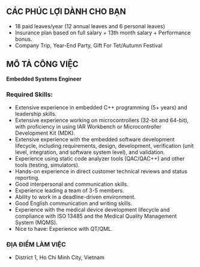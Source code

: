 ## CÁC PHÚC LỢI DÀNH CHO BẠN
- 18 paid leaves/year (12 annual leaves and 6 personal leaves)
- Insurance plan based on full salary + 13th month salary + Performance bonus.
- Company Trip, Year-End Party, Gift For Tet/Autumn Festival

## MÔ TẢ CÔNG VIỆC
**Embedded Systems Engineer**

### Required Skills:
- Extensive experience in embedded C++ programming (5+ years) and leadership skills.
- Extensive experience working on microcontrollers (32-bit and 64-bit), with proficiency in using IAR Workbench or Microcontroller Development Kit (MDK).
- Extensive experience with the embedded software development lifecycle, including requirements, design, development, verification (unit level, integration, and software system level), and validation.
- Experience using static code analyzer tools (QAC/QAC++) and other tools (testing, simulators).
- Hands-on experience in direct customer technical reviews and status reporting.
- Good interpersonal and communication skills.
- Experience leading a team of 3-5 members.
- Ability to work in a deadline-driven environment.
- Good English communication and writing skills.
- Experience with the medical device development lifecycle and compliance with ISO 13485 and the Medical Quality Management System (MQMS).
- Nice to have: Experience with QT/QML.

### ĐỊA ĐIỂM LÀM VIỆC
- District 1, Ho Chi Minh City, Vietnam
